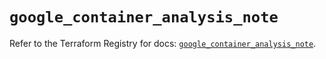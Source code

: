 # `google_container_analysis_note`

Refer to the Terraform Registry for docs: [`google_container_analysis_note`](https://registry.terraform.io/providers/hashicorp/google-beta/5.35.0/docs/resources/google_container_analysis_note).
